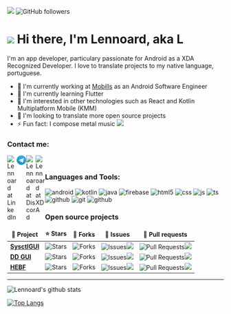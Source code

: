   ![](http://estruyf-github.azurewebsites.net/api/VisitorHit?user=Lennoard&countColorcountColor&countColor=%232979ff)  ![GitHub followers](https://img.shields.io/github/followers/Lennoard?label=Follow&style=social)
<h1><img src="https://emoji.gg/assets/emoji/1156_cool.png" width="30" /> Hi there, I'm Lennoard, aka L</h1>
I'm an app developer, particulary passionate for Android as a XDA Recognized Developer. I love to translate projects to my native language, portuguese.

<ul>
<li> 🔨 I'm currently working at <a href="https://www.mobills.com.br/">Mobills</a> as an Android Software Engineer</li>
<li> 🌱 I'm currently learning Flutter</li>
<li> 📲 I'm interested in other technologies such as React and Kotlin Multiplatform Mobile (KMM)</li>
<li> 👯 I'm looking to translate more open source projects</li>
<li> ⚡ Fun fact: I compose metal music <img src="https://emojis.slackmojis.com/emojis/images/1597609860/10080/headbanging_parrot.gif?1597609860" width="30" /></li>
</ul>



### Contact me:
[<img align="left" alt="Lennoard at LinkedIn" width="22px" src="https://icons.veryicon.com/png/o/internet--web/common-social-site-icons-for-the-web/linkedin-90.png" />][linkedin]
[<img align="left" alt="Lennoard at Telegram" width="22px" src="https://raw.githubusercontent.com/github/explore/master/topics/telegram/telegram.png" />][telegram]
[<img align="left" alt="Lennoard at Discord" width="22px" src="https://icons.veryicon.com/png/o/application/app-icon-7/discord-4.png" />][discord]
[<img align="left" alt="Lennoard at XDA" width="22px" src="https://icons.veryicon.com/png/System/Circle/xda.png" />][xda]

<br />

### Languages and Tools:
<p>
	 <img alt="android" src="https://img.shields.io/badge/-Android-F05032?style=flat&color=e8f5e9&logo=android&logoColor=43a047" />
	<img alt="kotlin" src="https://img.shields.io/badge/-Kotlin-F05032?style=flat&&color=ede7f6&logo=kotlin&logoColor=ff9100" />
	<img alt="java" src="https://img.shields.io/badge/-Java-F05032?style=flat&&color=1e88e5&logo=java&logoColor=white" />
	<img alt="firebase" src="https://img.shields.io/badge/-Firebase-F05032?style=flat&&color=fff8e1&logo=firebase&logoColor=#ffffff" />
	<img alt="html5" src="https://img.shields.io/badge/-HTML5-E34F26?style=flat&color=ffebee&logo=html5&logoColor=f44336" />
	<img alt="css" src="https://img.shields.io/badge/-CSS-E34F26?style=flat&color=2196f3&logo=css3&logoColor=white" />
	<img alt="js" src="https://img.shields.io/badge/-JavaScript-E34F26?style=flat&color=fff59d&logo=javascript&logoColor=black" />
	<img alt="ts" src="https://img.shields.io/badge/-TypeScript-E34F26?style=flat&color=4198ff&logo=typescript&logoColor=black" />
	<img alt="github" src="https://img.shields.io/badge/-Linux-F05032?style=flat&&color=white&logo=linux&logoColor=black" />
	  <img alt="git" src="https://img.shields.io/badge/-Git-F05032?style=flat&&color=f44336&logo=git&logoColor=white" />
	  <img alt="github" src="https://img.shields.io/badge/-GitHub-F05032?style=flat&&color=white&logo=github&logoColor=black" />
  
</p>

### Open source projects
<table>
  <thead align="center">
    <tr>
      <td><b>🔨 Project</b></td>
      <td><b>⭐ Stars</b></td>
      <td><b>🍴 Forks</b></td>
      <td><b>🚩 Issues</b></td>
      <td><b>📝 Pull requests</b></td>
    </tr>
  </thead>
  <tbody>
    <tr>
      <td><a href="https://github.com/Lennoard/SysctlGUI"><b>SysctlGUI</b></a></td>
      <td><img alt="Stars" src="https://img.shields.io/github/stars/Lennoard/SysctlGUI?style=flat-square&labelColor=343b41"/></td>
      <td><img alt="Forks" src="https://img.shields.io/github/forks/Lennoard/SysctlGUI?style=flat-square&labelColor=343b41"/></td>
      <td><img alt="Issues" src="https://img.shields.io/github/issues/Lennoard/SysctlGUI?style=flat-square&labelColor=343b41&label"/><img src="https://img.shields.io/github/issues-closed/Lennoard/SysctlGUI?style=flat-square&labelColor=343b41&label"/></td></td>
     <td><img alt="Pull Requests" src="https://img.shields.io/github/issues-pr/Lennoard/SysctlGUI?style=flat-square&labelColor=343b41&label"/><img src="https://img.shields.io/github/issues-pr-closed/Lennoard/SysctlGUI?style=flat-square&labelColor=343b41&label"/></td>
    </tr>
	  <tr>
      <td><a href="https://github.com/Lennoard/DDGUI"><b>DD GUI</b></a></td>
      <td><img alt="Stars" src="https://img.shields.io/github/stars/Lennoard/DDGUI?style=flat-square&labelColor=343b41"/></td>
      <td><img alt="Forks" src="https://img.shields.io/github/forks/Lennoard/DDGUI?style=flat-square&labelColor=343b41"/></td>
      <td><img alt="Issues" src="https://img.shields.io/github/issues/Lennoard/DDGUI?style=flat-square&labelColor=343b41&label"/><img src="https://img.shields.io/github/issues-closed/Lennoard/DDGUI?style=flat-square&labelColor=343b41&label"/></td></td>
      <td><img alt="Pull Requests" src="https://img.shields.io/github/issues-pr/Lennoard/DDGUI?style=flat-square&labelColor=343b41&label"/><img src="https://img.shields.io/github/issues-pr-closed/Lennoard/DDGUI?style=flat-square&labelColor=343b41&label"/></td>
    </tr>
    <tr>
      <td><a href="https://github.com/Lennoard/HEBF"><b>HEBF</b></a></td>
      <td><img alt="Stars" src="https://img.shields.io/github/stars/Lennoard/HEBF?style=flat-square&labelColor=343b41"/></td>
      <td><img alt="Forks" src="https://img.shields.io/github/forks/Lennoard/HEBF?style=flat-square&labelColor=343b41"/></td>
      <td><img alt="Issues" src="https://img.shields.io/github/issues/Lennoard/HEBF?style=flat-square&labelColor=343b41&label"/><img src="https://img.shields.io/github/issues-closed/Lennoard/HEBF?style=flat-square&labelColor=343b41&label"/></td></td>
      <td><img alt="Pull Requests" src="https://img.shields.io/github/issues-pr/Lennoard/HEBF?style=flat-square&labelColor=343b41&label"/><img src="https://img.shields.io/github/issues-pr-closed/Lennoard/HEBF?style=flat-square&labelColor=343b41&label"/></td>
    </tr>
  </tbody>
</table>

---

![Lennoard's github stats](https://github-readme-stats.vercel.app/api?username=Lennoard&show_icons=true&theme=synthwave&count_private=true)

[![Top Langs](https://github-readme-stats.vercel.app/api/top-langs/?username=Lennoard&langs_count=10&layout=compact&hide=css,cmake&exclude_repo=IdeapadHackintosh&theme=synthwave)](https://github.com/anuraghazra/github-readme-stats)

[linkedin]: https://linkedin.com/in/lennoard
[xda]: https://forum.xda-developers.com/member.php?u=6652564
[telegram]: https://telegram.me/lennoard
[discord]: https://discord.com/invite/Lennoard#3996

